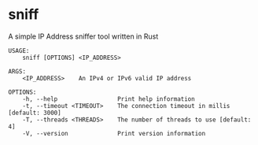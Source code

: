 # sniff
A simple IP Address sniffer tool written in Rust

```shell
USAGE:
    sniff [OPTIONS] <IP_ADDRESS>

ARGS:
    <IP_ADDRESS>    An IPv4 or IPv6 valid IP address

OPTIONS:
    -h, --help                 Print help information
    -t, --timeout <TIMEOUT>    The connection timeout in millis [default: 3000]
    -T, --threads <THREADS>    The number of threads to use [default: 4]
    -V, --version              Print version information
```
